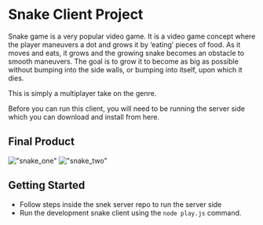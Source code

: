 # Snake Client Project

Snake game is a very popular video game. It is a video game concept where the player maneuvers a dot and grows it by ‘eating’ pieces of food. As it moves and eats, it grows and the growing snake becomes an obstacle to smooth maneuvers. The goal is to grow it to become as big as possible without bumping into the side walls, or bumping into itself, upon which it dies.

This is simply a multiplayer take on the genre.

Before you can run this client, you will need to be running the server side which you can download and install from here. 

## Final Product

!["snake_one"](#./snake-client/screenshot-snake1.png)
!["snake_two"](#./snake-client/screenshot-snake2.png)


## Getting Started

- Follow steps inside the snek server repo to run the server side
- Run the development snake client using the `node play.js` command.